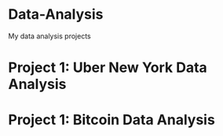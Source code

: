 # Data-Analysis
My data analysis projects

# Project 1: Uber New York Data Analysis
# Project 1: Bitcoin Data Analysis
